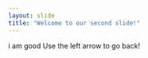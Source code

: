 ```yaml
---
layout: slide
title: "Welcome to our second slide!"
---
```

i am good
Use the left arrow to go back!
